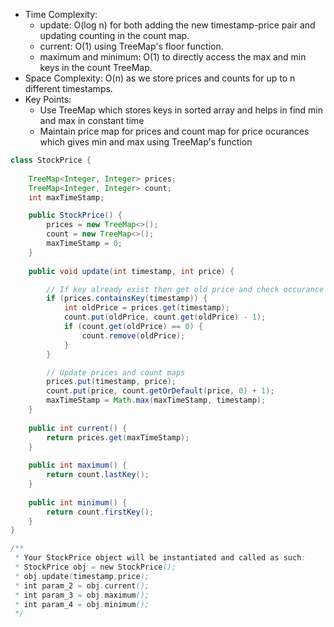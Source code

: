 - Time Complexity: 
    - update: O(log n) for both adding the new timestamp-price pair and updating counting in the count map.
    - current: O(1) using TreeMap's floor function.
    - maximum and minimum: O(1) to directly access the max and min keys in the count TreeMap.
- Space Complexity: O(n) as we store prices and counts for up to n different timestamps.
- Key Points:
    - Use TreeMap which stores keys in sorted array and helps in find min and max in constant time
    - Maintain price map for prices and count map for price ocurances which gives min and max using TreeMap's function

```java
class StockPrice {
    
    TreeMap<Integer, Integer> prices;
    TreeMap<Integer, Integer> count;
    int maxTimeStamp;

    public StockPrice() {
        prices = new TreeMap<>();
        count = new TreeMap<>();
        maxTimeStamp = 0;    
    }
    
    public void update(int timestamp, int price) {

        // If key already exist then get old price and check occurance of old price. If occurance is 0 then remove from count map
        if (prices.containsKey(timestamp)) {
            int oldPrice = prices.get(timestamp);
            count.put(oldPrice, count.get(oldPrice) - 1);
            if (count.get(oldPrice) == 0) {
                count.remove(oldPrice);
            }
        }

        // Update prices and count maps
        prices.put(timestamp, price);
        count.put(price, count.getOrDefault(price, 0) + 1);
        maxTimeStamp = Math.max(maxTimeStamp, timestamp);
    }
    
    public int current() {
        return prices.get(maxTimeStamp);
    }
    
    public int maximum() {
        return count.lastKey();
    }
    
    public int minimum() {
        return count.firstKey();
    }
}

/**
 * Your StockPrice object will be instantiated and called as such:
 * StockPrice obj = new StockPrice();
 * obj.update(timestamp,price);
 * int param_2 = obj.current();
 * int param_3 = obj.maximum();
 * int param_4 = obj.minimum();
 */
 ```